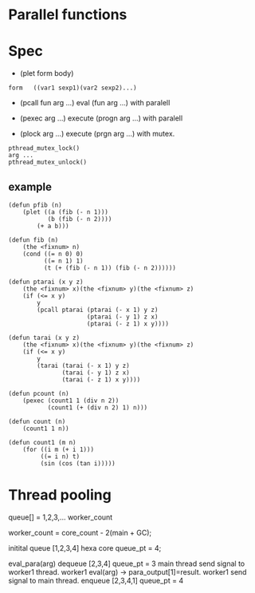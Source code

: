 # Parallel functions

# Spec

- (plet form body)  

```
form   ((var1 sexp1)(var2 sexp2)...)
```
- (pcall fun arg ...)
eval (fun arg ...) with paralell

- (pexec arg ...)
execute (progn arg ...) with paralell

- (plock arg ...)
execute (prgn arg ...) with mutex. 

```
pthread_mutex_lock()
arg ...
pthread_mutex_unlock()
```

## example

```
(defun pfib (n)
    (plet ((a (fib (- n 1)))
           (b (fib (- n 2))))
        (+ a b)))

(defun fib (n)
    (the <fixnum> n) 
    (cond ((= n 0) 0)
          ((= n 1) 1)
          (t (+ (fib (- n 1)) (fib (- n 2))))))

(defun ptarai (x y z)
    (the <fixnum> x)(the <fixnum> y)(the <fixnum> z)
    (if (<= x y)
        y
        (pcall ptarai (ptarai (- x 1) y z)
                      (ptarai (- y 1) z x)
                      (ptarai (- z 1) x y))))

(defun tarai (x y z)
    (the <fixnum> x)(the <fixnum> y)(the <fixnum> z)
    (if (<= x y)
        y
        (tarai (tarai (- x 1) y z)
               (tarai (- y 1) z x)
               (tarai (- z 1) x y))))

(defun pcount (n)
    (pexec (count1 1 (div n 2))
           (count1 (+ (div n 2) 1) n)))

(defun count (n)
    (count1 1 n))

(defun count1 (m n)
    (for ((i m (+ i 1)))
         ((= i n) t)
         (sin (cos (tan i)))))

```

# Thread pooling

queue[] = 1,2,3,... worker_count

worker_count = core_count - 2(main + GC);

initital
queue  [1,2,3,4]  hexa core
queue_pt = 4;

eval_para(arg)
dequeue [2,3,4]
queue_pt = 3
main thread send signal to worker1 thread.
worker1 eval(arg) -> para_output[1]=result.
worker1 send signal to main thread.
enqueue [2,3,4,1]
queue_pt = 4
